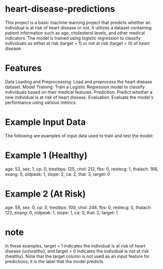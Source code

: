# heart-disease-predictions
This project is a basic machine learning project that predicts whether an individual is at risk of heart disease or not. It utilizes a dataset containing patient information such as age, cholesterol levels, and other medical indicators. The model is trained using logistic regression to classify individuals as either at risk (target = 1) or not at risk (target = 0) of heart disease.
# Features
Data Loading and Preprocessing: Load and preprocess the heart disease dataset.
Model Training: Train a Logistic Regression model to classify individuals based on their medical features.
Prediction: Predict whether a new individual is at risk of heart disease.
Evaluation: Evaluate the model's performance using various metrics.
# Example Input Data
The following are examples of input data used to train and test the model:
# Example 1 (Healthy)
age: 52, sex: 1, cp: 0, trestbps: 125, chol: 212, fbs: 0, restecg: 1, thalach: 168, exang: 0, oldpeak: 1, slope: 2, ca: 2, thal: 3, target: 0
# Example 2 (At Risk)
age: 58, sex: 0, cp: 0, trestbps: 100, chol: 248, fbs: 0, restecg: 0, thalach: 122, exang: 0, oldpeak: 1, slope: 1, ca: 0, thal: 2, target: 1
# note
In these examples, target = 1 indicates the individual is at risk of heart disease (unhealthy), and target = 0 indicates the individual is not at risk (healthy). Note that the target column is not used as an input feature for predictions; it is the label that the model predicts.

